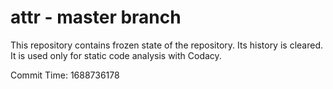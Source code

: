 # attr - master branch

This repository contains frozen state of the repository.
Its history is cleared. It is used only for static code
analysis with Codacy.

Commit Time: 1688736178